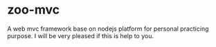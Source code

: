 zoo-mvc
=======

A web mvc framework base on nodejs platform for personal practicing purpose. I will be very pleased if this is help to you.
